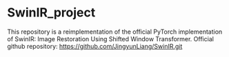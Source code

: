 # SwinIR_project
This repository is a reimplementation of the official PyTorch implementation of SwinIR: Image Restoration Using Shifted Window Transformer. Official github repository: https://github.com/JingyunLiang/SwinIR.git
